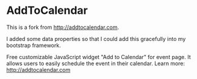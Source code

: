 AddToCalendar
=============

This is a fork from http://addtocalendar.com.

I added some data properties so that I could add this gracefully into my bootstrap framework.

Free customizable JavaScript widget "Add to Calendar" for event page. It allows users to easily schedule the event in their calendar. Learn more: http://addtocalendar.com
